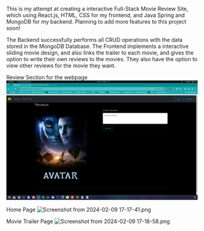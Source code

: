 This is my attempt at creating a interactive Full-Stack Movie Review Site, which using React.js, HTML, CSS for my frontend, and Java Spring and MongoDB for my backend. Planning to add more features to this project soon!

The Backend successfully performs all CRUD operations with the data stored in the MongoDB Database. 
The Frontend implements a interactive sliding movie design, and also links the trailer to each movie, and gives the option to write their own reviews to the movies. They also have the option to view other reviews for the movie they want.



Review Section for the webpage
![img.png](img.png)

Home Page
![Screenshot from 2024-02-09 17-17-41.png](..%2F..%2FPictures%2FScreenshots%2FScreenshot%20from%202024-02-09%2017-17-41.png)

Movie Trailer Page
![Screenshot from 2024-02-09 17-18-58.png](..%2F..%2FPictures%2FScreenshots%2FScreenshot%20from%202024-02-09%2017-18-58.png)
